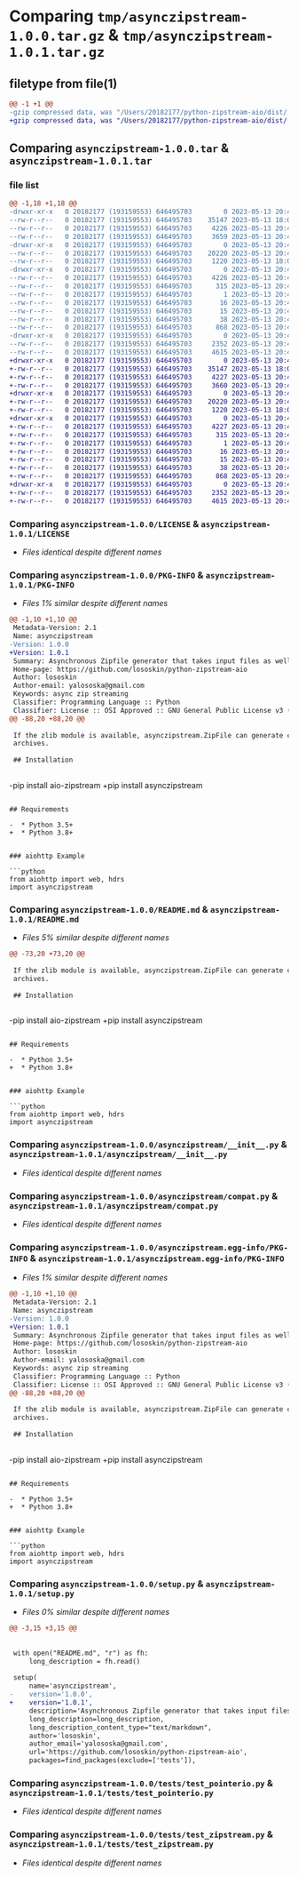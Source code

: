 # Comparing `tmp/asynczipstream-1.0.0.tar.gz` & `tmp/asynczipstream-1.0.1.tar.gz`

## filetype from file(1)

```diff
@@ -1 +1 @@
-gzip compressed data, was "/Users/20182177/python-zipstream-aio/dist/.tmp-yhz00fjo/asynczipstream-1.0.0.tar", last modified: Sat May 13 20:45:12 2023, max compression
+gzip compressed data, was "/Users/20182177/python-zipstream-aio/dist/.tmp-eyg5lzg2/asynczipstream-1.0.1.tar", last modified: Sat May 13 20:47:57 2023, max compression
```

## Comparing `asynczipstream-1.0.0.tar` & `asynczipstream-1.0.1.tar`

### file list

```diff
@@ -1,18 +1,18 @@
-drwxr-xr-x   0 20182177 (193159553) 646495703        0 2023-05-13 20:45:12.021531 asynczipstream-1.0.0/
--rw-r--r--   0 20182177 (193159553) 646495703    35147 2023-05-13 18:07:28.000000 asynczipstream-1.0.0/LICENSE
--rw-r--r--   0 20182177 (193159553) 646495703     4226 2023-05-13 20:45:12.021221 asynczipstream-1.0.0/PKG-INFO
--rw-r--r--   0 20182177 (193159553) 646495703     3659 2023-05-13 20:43:34.000000 asynczipstream-1.0.0/README.md
-drwxr-xr-x   0 20182177 (193159553) 646495703        0 2023-05-13 20:45:12.018382 asynczipstream-1.0.0/asynczipstream/
--rw-r--r--   0 20182177 (193159553) 646495703    20220 2023-05-13 20:43:34.000000 asynczipstream-1.0.0/asynczipstream/__init__.py
--rw-r--r--   0 20182177 (193159553) 646495703     1220 2023-05-13 18:07:28.000000 asynczipstream-1.0.0/asynczipstream/compat.py
-drwxr-xr-x   0 20182177 (193159553) 646495703        0 2023-05-13 20:45:12.020033 asynczipstream-1.0.0/asynczipstream.egg-info/
--rw-r--r--   0 20182177 (193159553) 646495703     4226 2023-05-13 20:45:12.000000 asynczipstream-1.0.0/asynczipstream.egg-info/PKG-INFO
--rw-r--r--   0 20182177 (193159553) 646495703      315 2023-05-13 20:45:12.000000 asynczipstream-1.0.0/asynczipstream.egg-info/SOURCES.txt
--rw-r--r--   0 20182177 (193159553) 646495703        1 2023-05-13 20:45:12.000000 asynczipstream-1.0.0/asynczipstream.egg-info/dependency_links.txt
--rw-r--r--   0 20182177 (193159553) 646495703       16 2023-05-13 20:45:12.000000 asynczipstream-1.0.0/asynczipstream.egg-info/requires.txt
--rw-r--r--   0 20182177 (193159553) 646495703       15 2023-05-13 20:45:12.000000 asynczipstream-1.0.0/asynczipstream.egg-info/top_level.txt
--rw-r--r--   0 20182177 (193159553) 646495703       38 2023-05-13 20:45:12.021632 asynczipstream-1.0.0/setup.cfg
--rw-r--r--   0 20182177 (193159553) 646495703      868 2023-05-13 20:42:35.000000 asynczipstream-1.0.0/setup.py
-drwxr-xr-x   0 20182177 (193159553) 646495703        0 2023-05-13 20:45:12.020810 asynczipstream-1.0.0/tests/
--rw-r--r--   0 20182177 (193159553) 646495703     2352 2023-05-13 20:43:34.000000 asynczipstream-1.0.0/tests/test_pointerio.py
--rw-r--r--   0 20182177 (193159553) 646495703     4615 2023-05-13 20:43:34.000000 asynczipstream-1.0.0/tests/test_zipstream.py
+drwxr-xr-x   0 20182177 (193159553) 646495703        0 2023-05-13 20:47:57.816945 asynczipstream-1.0.1/
+-rw-r--r--   0 20182177 (193159553) 646495703    35147 2023-05-13 18:07:28.000000 asynczipstream-1.0.1/LICENSE
+-rw-r--r--   0 20182177 (193159553) 646495703     4227 2023-05-13 20:47:57.816608 asynczipstream-1.0.1/PKG-INFO
+-rw-r--r--   0 20182177 (193159553) 646495703     3660 2023-05-13 20:47:34.000000 asynczipstream-1.0.1/README.md
+drwxr-xr-x   0 20182177 (193159553) 646495703        0 2023-05-13 20:47:57.812527 asynczipstream-1.0.1/asynczipstream/
+-rw-r--r--   0 20182177 (193159553) 646495703    20220 2023-05-13 20:43:34.000000 asynczipstream-1.0.1/asynczipstream/__init__.py
+-rw-r--r--   0 20182177 (193159553) 646495703     1220 2023-05-13 18:07:28.000000 asynczipstream-1.0.1/asynczipstream/compat.py
+drwxr-xr-x   0 20182177 (193159553) 646495703        0 2023-05-13 20:47:57.814747 asynczipstream-1.0.1/asynczipstream.egg-info/
+-rw-r--r--   0 20182177 (193159553) 646495703     4227 2023-05-13 20:47:57.000000 asynczipstream-1.0.1/asynczipstream.egg-info/PKG-INFO
+-rw-r--r--   0 20182177 (193159553) 646495703      315 2023-05-13 20:47:57.000000 asynczipstream-1.0.1/asynczipstream.egg-info/SOURCES.txt
+-rw-r--r--   0 20182177 (193159553) 646495703        1 2023-05-13 20:47:57.000000 asynczipstream-1.0.1/asynczipstream.egg-info/dependency_links.txt
+-rw-r--r--   0 20182177 (193159553) 646495703       16 2023-05-13 20:47:57.000000 asynczipstream-1.0.1/asynczipstream.egg-info/requires.txt
+-rw-r--r--   0 20182177 (193159553) 646495703       15 2023-05-13 20:47:57.000000 asynczipstream-1.0.1/asynczipstream.egg-info/top_level.txt
+-rw-r--r--   0 20182177 (193159553) 646495703       38 2023-05-13 20:47:57.817057 asynczipstream-1.0.1/setup.cfg
+-rw-r--r--   0 20182177 (193159553) 646495703      868 2023-05-13 20:47:45.000000 asynczipstream-1.0.1/setup.py
+drwxr-xr-x   0 20182177 (193159553) 646495703        0 2023-05-13 20:47:57.815796 asynczipstream-1.0.1/tests/
+-rw-r--r--   0 20182177 (193159553) 646495703     2352 2023-05-13 20:43:34.000000 asynczipstream-1.0.1/tests/test_pointerio.py
+-rw-r--r--   0 20182177 (193159553) 646495703     4615 2023-05-13 20:43:34.000000 asynczipstream-1.0.1/tests/test_zipstream.py
```

### Comparing `asynczipstream-1.0.0/LICENSE` & `asynczipstream-1.0.1/LICENSE`

 * *Files identical despite different names*

### Comparing `asynczipstream-1.0.0/PKG-INFO` & `asynczipstream-1.0.1/PKG-INFO`

 * *Files 1% similar despite different names*

```diff
@@ -1,10 +1,10 @@
 Metadata-Version: 2.1
 Name: asynczipstream
-Version: 1.0.0
+Version: 1.0.1
 Summary: Asynchronous Zipfile generator that takes input files as well as streams
 Home-page: https://github.com/lososkin/python-zipstream-aio
 Author: lososkin
 Author-email: yalososka@gmail.com
 Keywords: async zip streaming
 Classifier: Programming Language :: Python
 Classifier: License :: OSI Approved :: GNU General Public License v3 (GPLv3)
@@ -88,20 +88,20 @@
 
 If the zlib module is available, asynczipstream.ZipFile can generate compressed zip
 archives.
 
 ## Installation
 
 ```
-pip install aio-zipstream
+pip install asynczipstream
 ```
 
 ## Requirements
 
-  * Python 3.5+
+  * Python 3.8+
 
 
 ### aiohttp Example
 
 ```python
 from aiohttp import web, hdrs
 import asynczipstream
```

### Comparing `asynczipstream-1.0.0/README.md` & `asynczipstream-1.0.1/README.md`

 * *Files 5% similar despite different names*

```diff
@@ -73,20 +73,20 @@
 
 If the zlib module is available, asynczipstream.ZipFile can generate compressed zip
 archives.
 
 ## Installation
 
 ```
-pip install aio-zipstream
+pip install asynczipstream
 ```
 
 ## Requirements
 
-  * Python 3.5+
+  * Python 3.8+
 
 
 ### aiohttp Example
 
 ```python
 from aiohttp import web, hdrs
 import asynczipstream
```

### Comparing `asynczipstream-1.0.0/asynczipstream/__init__.py` & `asynczipstream-1.0.1/asynczipstream/__init__.py`

 * *Files identical despite different names*

### Comparing `asynczipstream-1.0.0/asynczipstream/compat.py` & `asynczipstream-1.0.1/asynczipstream/compat.py`

 * *Files identical despite different names*

### Comparing `asynczipstream-1.0.0/asynczipstream.egg-info/PKG-INFO` & `asynczipstream-1.0.1/asynczipstream.egg-info/PKG-INFO`

 * *Files 1% similar despite different names*

```diff
@@ -1,10 +1,10 @@
 Metadata-Version: 2.1
 Name: asynczipstream
-Version: 1.0.0
+Version: 1.0.1
 Summary: Asynchronous Zipfile generator that takes input files as well as streams
 Home-page: https://github.com/lososkin/python-zipstream-aio
 Author: lososkin
 Author-email: yalososka@gmail.com
 Keywords: async zip streaming
 Classifier: Programming Language :: Python
 Classifier: License :: OSI Approved :: GNU General Public License v3 (GPLv3)
@@ -88,20 +88,20 @@
 
 If the zlib module is available, asynczipstream.ZipFile can generate compressed zip
 archives.
 
 ## Installation
 
 ```
-pip install aio-zipstream
+pip install asynczipstream
 ```
 
 ## Requirements
 
-  * Python 3.5+
+  * Python 3.8+
 
 
 ### aiohttp Example
 
 ```python
 from aiohttp import web, hdrs
 import asynczipstream
```

### Comparing `asynczipstream-1.0.0/setup.py` & `asynczipstream-1.0.1/setup.py`

 * *Files 0% similar despite different names*

```diff
@@ -3,15 +3,15 @@
 
 
 with open("README.md", "r") as fh:
     long_description = fh.read()
 
 setup(
     name='asynczipstream',
-    version='1.0.0',
+    version='1.0.1',
     description='Asynchronous Zipfile generator that takes input files as well as streams',
     long_description=long_description,
     long_description_content_type="text/markdown",
     author='lososkin',
     author_email='yalososka@gmail.com',
     url='https://github.com/lososkin/python-zipstream-aio',
     packages=find_packages(exclude=['tests']),
```

### Comparing `asynczipstream-1.0.0/tests/test_pointerio.py` & `asynczipstream-1.0.1/tests/test_pointerio.py`

 * *Files identical despite different names*

### Comparing `asynczipstream-1.0.0/tests/test_zipstream.py` & `asynczipstream-1.0.1/tests/test_zipstream.py`

 * *Files identical despite different names*

